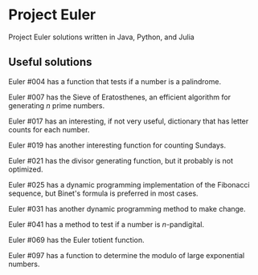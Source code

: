 # Project Euler
Project Euler solutions written in Java, Python, and Julia

## Useful solutions
Euler #004 has a function that tests if a number is a palindrome.

Euler #007 has the Sieve of Eratosthenes, an efficient algorithm for generating <i>n</i> prime numbers. 

Euler #017 has an interesting, if not very useful, dictionary that has letter counts for each number. 

Euler #019 has another interesting function for counting Sundays. 

Euler #021 has the divisor generating function, but it probably is not optimized. 

Euler #025 has a dynamic programming implementation of the Fibonacci sequence, but Binet's formula is preferred in most cases. 

Euler #031 has another dynamic programming method to make change. 

Euler #041 has a method to test if a number is <i>n</i>-pandigital. 

Euler #069 has the Euler totient function.

Euler #097 has a function to determine the modulo of large exponential numbers. 
